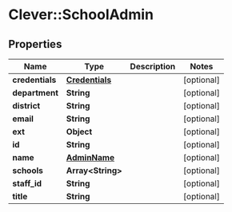 # Clever::SchoolAdmin

## Properties
Name | Type | Description | Notes
------------ | ------------- | ------------- | -------------
**credentials** | [**Credentials**](Credentials.md) |  | [optional] 
**department** | **String** |  | [optional] 
**district** | **String** |  | [optional] 
**email** | **String** |  | [optional] 
**ext** | **Object** |  | [optional] 
**id** | **String** |  | [optional] 
**name** | [**AdminName**](AdminName.md) |  | [optional] 
**schools** | **Array&lt;String&gt;** |  | [optional] 
**staff_id** | **String** |  | [optional] 
**title** | **String** |  | [optional] 


